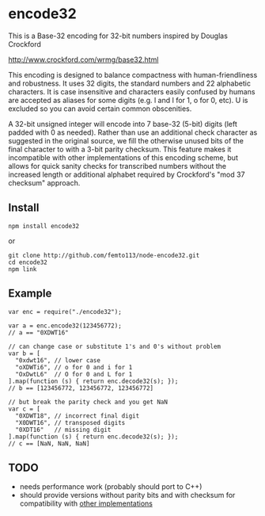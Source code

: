 # encode32

This is a Base-32 encoding for 32-bit numbers inspired by Douglas Crockford

http://www.crockford.com/wrmg/base32.html

This encoding is designed to balance compactness with human-friendliness and robustness.
It uses 32 digits, the standard numbers and 22 alphabetic characters.
It is case insensitive and characters easily confused by humans are accepted as aliases for
some digits (e.g. l and I for 1, o for 0, etc).  U is excluded so you can avoid certain common
obscenities.

A 32-bit unsigned integer will encode into 7 base-32 (5-bit) digits (left padded
with 0 as needed).  Rather than use an additional check character as suggested in
the original source, we fill the otherwise unused bits of the final character to
with a 3-bit parity checksum.  This feature makes it incompatible with other implementations
of this encoding scheme, but allows for quick sanity checks for transcribed numbers without
the increased length or additional alphabet required by Crockford's "mod 37 checksum" approach.

## Install

    npm install encode32

or

    git clone http://github.com/femto113/node-encode32.git
    cd encode32
    npm link

## Example

    var enc = require("./encode32");

    var a = enc.encode32(123456772);
    // a == "0XDWT16"

    // can change case or substitute 1's and 0's without problem
    var b = [
      "0xdwt16", // lower case
      "oXDWTi6", // o for 0 and i for 1
      "OxDwtL6"  // O for 0 and L for 1
    ].map(function (s) { return enc.decode32(s); });
    // b == [123456772, 123456772, 123456772]

    // but break the parity check and you get NaN
    var c = [
      "0XDWT18", // incorrect final digit
      "X0DWT16", // transposed digits
      "0XDT16"   // missing digit
    ].map(function (s) { return enc.decode32(s); });
    // c == [NaN, NaN, NaN]

## TODO

- needs performance work (probably should port to C++)
- should provide versions without parity bits and with checksum for
  compatibility with [other implementations](https://github.com/gbarr/Encode-Base32-Crockford)
